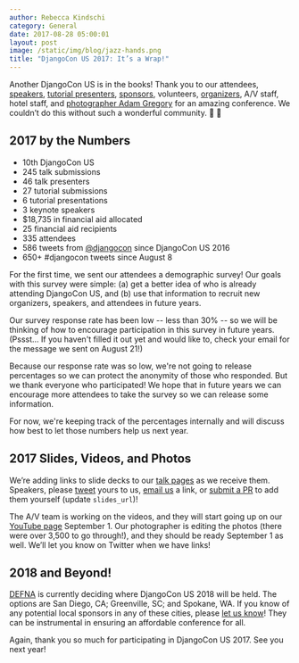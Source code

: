 ```yaml
---
author: Rebecca Kindschi
category: General
date: 2017-08-28 05:00:01
layout: post
image: /static/img/blog/jazz-hands.png
title: "DjangoCon US 2017: It’s a Wrap!"
---
```


Another DjangoCon US is in the books! Thank you to our attendees, [speakers](https://2017.djangocon.us/talks/), [tutorial presenters](https://2017.djangocon.us/tutorials/), [sponsors](https://2017.djangocon.us/sponsors/), volunteers, [organizers](https://2017.djangocon.us/organizers/), A/V staff, hotel staff, and [photographer Adam Gregory](https://www.instagram.com/atomimages/) for an amazing conference. We couldn’t do this without such a wonderful community. :green_heart: :evergreen_tree:

## 2017 by the Numbers

- 10th DjangoCon US
- 245 talk submissions
- 46 talk presenters
- 27 tutorial submissions
- 6 tutorial presentations
- 3 keynote speakers
- $18,735 in financial aid allocated
- 25 financial aid recipients
- 335 attendees
- 586 tweets from [@djangocon](https://twitter.com/djangocon) since DjangoCon US 2016
- 650+ #djangocon tweets since August 8

For the first time, we sent our attendees a demographic survey! Our goals with this survey were simple: (a) get a better idea of who is already attending DjangoCon US, and (b) use that information to recruit new organizers, speakers, and attendees in future years.

Our survey response rate has been low -- less than 30% -- so we will be thinking of how to encourage participation in this survey in future years. (Pssst… If you haven't filled it out yet and would like to, check your email for the message we sent on August 21!)

Because our response rate was so low, we're not going to release percentages so we can protect the anonymity of those who responded. But we thank everyone who participated! We hope that in future years we can encourage more attendees to take the survey so we can release some information.

For now, we're keeping track of the percentages internally and will discuss how best to let those numbers help us next year.

## 2017 Slides, Videos, and Photos

We’re adding links to slide decks to our [talk pages](https://2017.djangocon.us/talks/) as we receive them. Speakers, please [tweet](https://twitter.com/djangocon) yours to us, [email us](mailto:hello@djangocon.us) a link, or [submit a PR](https://github.com/djangocon/2017.djangocon.us/tree/master/_schedule/talks) to add them yourself (update `slides_url`)!

The A/V team is working on the videos, and they will start going up on our [YouTube page](https://www.youtube.com/playlist?list=PL2NFhrDSOxgXmA215-fo02djziShwLa6T) September 1. Our photographer is editing the photos (there were over 3,500 to go through!), and they should be ready September 1 as well. We’ll let you know on Twitter when we have links!

## 2018 and Beyond!

[DEFNA](https://www.defna.org/) is currently deciding where DjangoCon US 2018 will be held. The options are San Diego, CA; Greenville, SC; and Spokane, WA. If you know of any potential local sponsors in any of these cities, please [let us know](mailto:sponsors@djangocon.us)! They can be instrumental in ensuring an affordable conference for all.

Again, thank you so much for participating in DjangoCon US 2017. See you next year!
